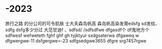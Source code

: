 # -2023
旅行之路
的分公司的可令肌肤
士大夫森岛帆高
森岛帆高染发膏edsfg sd发给、
sdfg
dsfg多少分过
大范甘迪f
、sdfsd/
/sdfsdfwe
dfgasdf个
df鬼地方个
sdfwesf 
wefweteth
fghf
ghf
gh
tyjktyur
sxdgsaterwa
dfgaweq  w
dfgwergwe-11
dsfgergwe=-23
sdfgsedgwe3655
dfgre
srg7457rgwe
